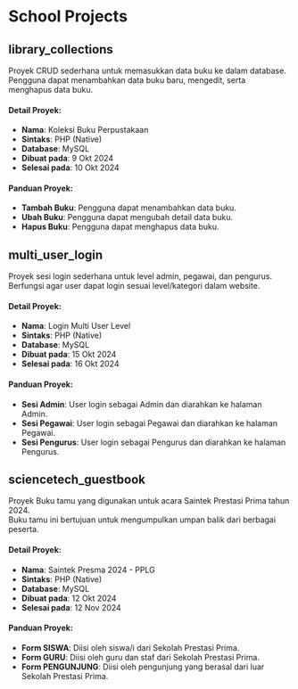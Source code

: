   # School Projects


## library_collections

Proyek CRUD sederhana untuk memasukkan data buku ke dalam database.  
Pengguna dapat menambahkan data buku baru, mengedit, serta menghapus data buku.

#### Detail Proyek:
- **Nama**: Koleksi Buku Perpustakaan
- **Sintaks**: PHP (Native)
- **Database**: MySQL
- **Dibuat pada**: 9 Okt 2024
- **Selesai pada**: 10 Okt 2024

#### Panduan Proyek:
- **Tambah Buku**: Pengguna dapat menambahkan data buku.
- **Ubah Buku**: Pengguna dapat mengubah detail data buku.
- **Hapus Buku**: Pengguna dapat menghapus data buku.


## multi_user_login

Proyek sesi login sederhana untuk level admin, pegawai, dan pengurus.  
Berfungsi agar user dapat login sesuai level/kategori dalam website.

#### Detail Proyek:
- **Nama**: Login Multi User Level
- **Sintaks**: PHP (Native)
- **Database**: MySQL
- **Dibuat pada**: 15 Okt 2024
- **Selesai pada**: 16 Okt 2024

#### Panduan Proyek:
- **Sesi Admin**: User login sebagai Admin dan diarahkan ke halaman Admin.
- **Sesi Pegawai**: User login sebagai Pegawai dan diarahkan ke halaman Pegawai.
- **Sesi Pengurus**: User login sebagai Pengurus dan diarahkan ke halaman Pengurus.


## sciencetech_guestbook

Proyek Buku tamu yang digunakan untuk acara Saintek Prestasi Prima tahun 2024.  
Buku tamu ini bertujuan untuk mengumpulkan umpan balik dari berbagai peserta.

#### Detail Proyek:
- **Nama**: Saintek Presma 2024 - PPLG
- **Sintaks**: PHP (Native)
- **Database**: MySQL
- **Dibuat pada**: 12 Okt 2024
- **Selesai pada**: 12 Nov 2024

#### Panduan Proyek:
- **Form SISWA**: Diisi oleh siswa/i dari Sekolah Prestasi Prima.
- **Form GURU**: Diisi oleh guru dan staf dari Sekolah Prestasi Prima.
- **Form PENGUNJUNG**: Diisi oleh pengunjung yang berasal dari luar Sekolah Prestasi Prima.
